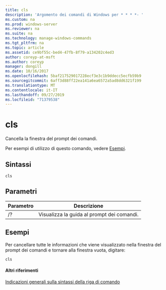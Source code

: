 ```yaml
---
title: cls
description: 'Argomento dei comandi di Windows per * * * *- '
ms.custom: na
ms.prod: windows-server
ms.reviewer: na
ms.suite: na
ms.technology: manage-windows-commands
ms.tgt_pltfrm: na
ms.topic: article
ms.assetid: ce9bf55c-bed4-47fb-8f79-a134202c4ed3
author: coreyp-at-msft
ms.author: coreyp
manager: dongill
ms.date: 10/16/2017
ms.openlocfilehash: 5baf217529017228ecf3e3c1b9ddecc5ecfb59b9
ms.sourcegitcommit: 6aff3d88ff22ea141a6ea6572a5ad8dd6321f199
ms.translationtype: MT
ms.contentlocale: it-IT
ms.lasthandoff: 09/27/2019
ms.locfileid: "71379538"
---
```

# <a name="cls"></a>cls



Cancella la finestra del prompt dei comandi.

Per esempi di utilizzo di questo comando, vedere [Esempi](#BKMK_examples).

## <a name="syntax"></a>Sintassi

```
cls
```

## <a name="parameters"></a>Parametri

|Parametro|Descrizione|
|---------|-----------|
|/?|Visualizza la guida al prompt dei comandi.|

## <a name="BKMK_examples"></a>Esempi

Per cancellare tutte le informazioni che viene visualizzato nella finestra del prompt dei comandi e tornare alla finestra vuota, digitare:
```
cls 
```

#### <a name="additional-references"></a>Altri riferimenti

[Indicazioni generali sulla sintassi della riga di comando](command-line-syntax-key.md)